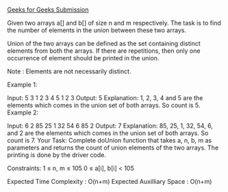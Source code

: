<h1><a href="https://github.com/eddiephiri/competitive-programming/tree/main/union-of-two-arrays"></a></h1>

<a href="https://www.geeksforgeeks.org/problems/union-of-two-arrays3538/1?utm_source=geeksforgeeks&utm_medium=article_practice_tab&utm_campaign=article_practice_tab">Geeks for Geeks Submission</a>

Given two arrays a[] and b[] of size n and m respectively. The task is to find the number of elements in the union between these two arrays.

Union of the two arrays can be defined as the set containing distinct elements from both the arrays. If there are repetitions, then only one occurrence of element should be printed in the union.

Note : Elements are not necessarily distinct.

Example 1:

Input:
5 3
1 2 3 4 5
1 2 3
Output: 
5
Explanation: 
1, 2, 3, 4 and 5 are the
elements which comes in the union set
of both arrays. So count is 5.
Example 2:

Input:
6 2 
85 25 1 32 54 6
85 2 
Output: 
7
Explanation: 
85, 25, 1, 32, 54, 6, and
2 are the elements which comes in the
union set of both arrays. So count is 7.
Your Task:
Complete doUnion function that takes a, n, b, m as parameters and returns the count of union elements of the two arrays. The printing is done by the driver code.

Constraints:
1 ≤ n, m ≤ 105
0 ≤ a[i], b[i] < 105

Expected Time Complexity : O(n+m)
Expected Auxilliary Space : O(n+m)

